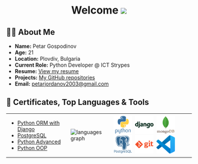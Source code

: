 <h1 align='center'>
  Welcome
  <img src="https://media.giphy.com/media/hvRJCLFzcasrR4ia7z/giphy.gif" width="35px"/>
</h1>

## :man_technologist: About Me
- **Name:** Petar Gospodinov  
- **Age:** 21  
- **Location:** Plovdiv, Bulgaria  
- **Current Role:** Python Developer @ ICT Strypes  
- **Resume:** [View my resume](https://petar-gospodinov.tiiny.site)  
- **Projects:** [My GitHub repositories](https://github.com/GospodinovPetar?tab=repositories)  
- **Email:** petarjordanov2003@gmail.com

## 📑 Certificates, Top Languages & Tools

<table>
  <tr align="top">
    <td>
      <ul>
        <li><a href="https://softuni.bg/certificates/details/240848/6fee06cb">Python ORM with Django</a></li>
        <li><a href="https://softuni.bg/certificates/details/236114/8f72f779">PostgreSQL</a></li>
        <li><a href="https://softuni.bg/certificates/details/203749/70a4a642">Python Advanced</a></li>
        <li><a href="https://softuni.bg/certificates/details/234031/51726244">Python OOP</a></li>
      </ul>
    </td>
    <td>
      <img
        src="https://github-readme-stats.vercel.app/api/top-langs?username=gospodinovPetar&locale=en&layout=compact&card_width=320&langs_count=5&theme=dracula&hide_border=false&custom_title=Петър%20Господинов"
        height="150"
        alt="languages graph"
      />
    </td>
    <td>
      <img src="https://github.com/devicons/devicon/blob/master/icons/python/python-original-wordmark.svg" title="Python" alt="Python" width="50" height="50"/>&nbsp;
      <img src="https://github.com/devicons/devicon/blob/master/icons/django/django-plain-wordmark.svg" title="Django" alt="Django" width="50" height="50"/>&nbsp;
      <img src="https://github.com/devicons/devicon/blob/master/icons/mongodb/mongodb-original-wordmark.svg" title="MongoDB" alt="MongoDB" width="50" height="50"/>&nbsp;
      <img src="https://github.com/devicons/devicon/blob/master/icons/postgresql/postgresql-plain-wordmark.svg" title="PostgreSQL" alt="PostgreSQL" width="50" height="50"/>&nbsp;
      <img src="https://github.com/devicons/devicon/blob/master/icons/git/git-plain-wordmark.svg" title="Git" alt="Git" width="50" height="50"/>&nbsp;
      <img src="https://github.com/devicons/devicon/blob/master/icons/vscode/vscode-original.svg" title="VSCode" alt="VSCode" width="50" height="50"/>
    </td>
  </tr>
</table>
